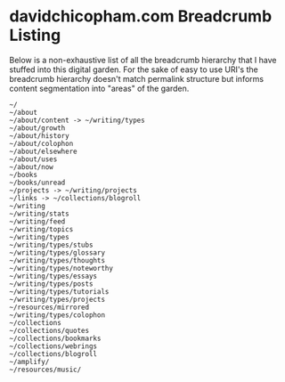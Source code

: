 # davidchicopham.com Breadcrumb Listing

Below is a non-exhaustive list of all the breadcrumb hierarchy that I have stuffed into this digital garden. For the sake of easy to use URI's the breadcrumb hierarchy doesn't match permalink structure but informs content segmentation into "areas" of the garden.

```
~/
~/about
~/about/content -> ~/writing/types
~/about/growth
~/about/history
~/about/colophon
~/about/elsewhere
~/about/uses
~/about/now
~/books
~/books/unread
~/projects -> ~/writing/projects
~/links -> ~/collections/blogroll
~/writing
~/writing/stats
~/writing/feed
~/writing/topics
~/writing/types
~/writing/types/stubs
~/writing/types/glossary
~/writing/types/thoughts
~/writing/types/noteworthy
~/writing/types/essays
~/writing/types/posts
~/writing/types/tutorials
~/writing/types/projects
~/resources/mirrored
~/writing/types/colophon
~/collections
~/collections/quotes
~/collections/bookmarks
~/collections/webrings
~/collections/blogroll
~/amplify/
~/resources/music/
```
